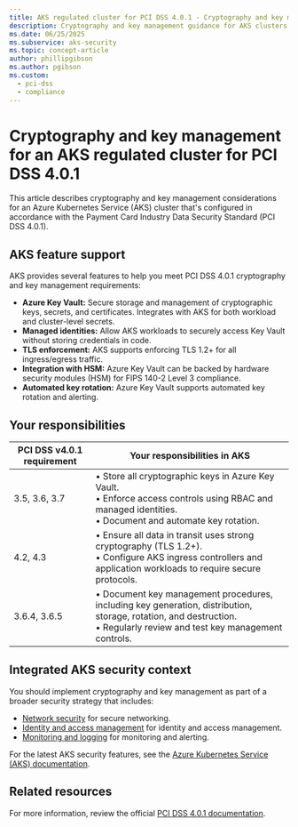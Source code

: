```yaml
---
title: AKS regulated cluster for PCI DSS 4.0.1 - Cryptography and key management
description: Cryptography and key management guidance for AKS clusters under PCI DSS 4.0.1.
ms.date: 06/25/2025
ms.subservice: aks-security
ms.topic: concept-article
author: phillipgibson
ms.author: pgibson
ms.custom:
  - pci-dss
  - compliance
---
```


# Cryptography and key management for an AKS regulated cluster for PCI DSS 4.0.1

This article describes cryptography and key management considerations for an Azure Kubernetes Service (AKS) cluster that's configured in accordance with the Payment Card Industry Data Security Standard (PCI DSS 4.0.1).

## AKS feature support

AKS provides several features to help you meet PCI DSS 4.0.1 cryptography and key management requirements:

- **Azure Key Vault:** Secure storage and management of cryptographic keys, secrets, and certificates. Integrates with AKS for both workload and cluster-level secrets.
- **Managed identities:** Allow AKS workloads to securely access Key Vault without storing credentials in code.
- **TLS enforcement:** AKS supports enforcing TLS 1.2+ for all ingress/egress traffic.
- **Integration with HSM:** Azure Key Vault can be backed by hardware security modules (HSM) for FIPS 140-2 Level 3 compliance.
- **Automated key rotation:** Azure Key Vault supports automated key rotation and alerting.

## Your responsibilities

| PCI DSS v4.0.1 requirement | Your responsibilities in AKS |
|----------------------------|---------------------------|
| 3.5, 3.6, 3.7              | • Store all cryptographic keys in Azure Key Vault. <br> • Enforce access controls using RBAC and managed identities. <br> • Document and automate key rotation. |
| 4.2, 4.3                   | • Ensure all data in transit uses strong cryptography (TLS 1.2+). <br> • Configure AKS ingress controllers and application workloads to require secure protocols. |
| 3.6.4, 3.6.5               | • Document key management procedures, including key generation, distribution, storage, rotation, and destruction. <br> • Regularly review and test key management controls. |

## Integrated AKS security context

You should implement cryptography and key management as part of a broader security strategy that includes:

- [Network security](pci-dss-network.md) for secure networking.
- [Identity and access management](pci-dss-identity.md) for identity and access management.
- [Monitoring and logging](pci-dss-monitor.md) for monitoring and alerting.

For the latest AKS security features, see the [Azure Kubernetes Service (AKS) documentation](/azure/aks/).

## Related resources

For more information, review the official [PCI DSS 4.0.1 documentation](https://www.pcisecuritystandards.org/).

